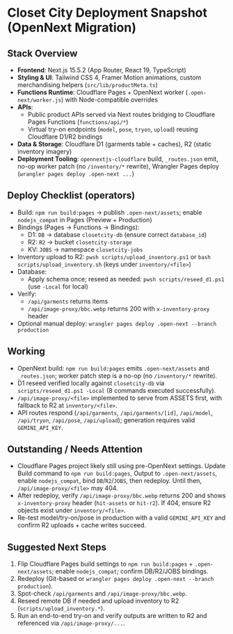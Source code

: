 # Closet City Deployment Snapshot (OpenNext Migration)

## Stack Overview
- **Frontend**: Next.js 15.5.2 (App Router, React 19, TypeScript)
- **Styling & UI**: Tailwind CSS 4, Framer Motion animations, custom merchandising helpers (`src/lib/productMeta.ts`)
- **Functions Runtime**: Cloudflare Pages + OpenNext worker (`.open-next/worker.js`) with Node-compatible overrides
- **APIs**:
  - Public product APIs served via Next routes bridging to Cloudflare Pages Functions (`functions/api/*`)
  - Virtual try-on endpoints (`model`, `pose`, `tryon`, `upload`) reusing Cloudflare D1/R2 bindings
- **Data & Storage**: Cloudflare D1 (garments table + caches), R2 (static inventory imagery)
- **Deployment Tooling**: `opennextjs-cloudflare` build, `_routes.json` emit, no-op worker patch (no `/inventory/*` rewrite), Wrangler Pages deploy (`wrangler pages deploy .open-next ...`)

## Deploy Checklist (operators)
- Build: `npm run build:pages` → publish `.open-next/assets`; enable `nodejs_compat` in Pages (Preview + Production)
- Bindings (Pages → Functions → Bindings):
  - D1: `DB` → database `closetcity-db` (ensure correct `database_id`)
  - R2: `R2` → bucket `closetcity-storage`
  - KV: `JOBS` → namespace `closetcity-jobs`
- Inventory upload to R2: `pwsh scripts/upload_inventory.ps1` or `bash scripts/upload_inventory.sh` (keys under `inventory/<file>`)
- Database:
  - Apply schema once; reseed as needed: `pwsh scripts/reseed_d1.ps1` (use `-Local` for local)
- Verify:
  - `/api/garments` returns items
  - `/api/image-proxy/bbc.webp` returns 200 with `x-inventory-proxy` header
- Optional manual deploy: `wrangler pages deploy .open-next --branch production`

## Working
- OpenNext build: `npm run build:pages` emits `.open-next/assets` and `_routes.json`; worker patch step is a no-op (no `/inventory/*` rewrite).
- D1 reseed verified locally against `closetcity-db` via `scripts/reseed_d1.ps1 -Local` (8 commands executed successfully).
- `/api/image-proxy/<file>` implemented to serve from ASSETS first, with fallback to R2 at `inventory/<file>`.
- API routes respond (`/api/garments`, `/api/garments/[id]`, `/api/model`, `/api/tryon`, `/api/pose`, `/api/upload`); generation requires valid `GEMINI_API_KEY`.

## Outstanding / Needs Attention
- Cloudflare Pages project likely still using pre-OpenNext settings. Update Build command to `npm run build:pages`, Output to `.open-next/assets`, enable `nodejs_compat`, bind `DB`/`R2`/`JOBS`, then redeploy. Until then, `/api/image-proxy/<file>` may 404.
- After redeploy, verify `/api/image-proxy/bbc.webp` returns 200 and shows `x-inventory-proxy` header (`hit-assets` or `hit-r2`). If 404, ensure R2 objects exist under `inventory/<file>`.
- Re-test model/try-on/pose in production with a valid `GEMINI_API_KEY` and confirm R2 uploads + cache writes succeed.

## Suggested Next Steps
1. Flip Cloudflare Pages build settings to `npm run build:pages` + `.open-next/assets`; enable `nodejs_compat`; confirm DB/R2/JOBS bindings.
2. Redeploy (Git-based or `wrangler pages deploy .open-next --branch production`).
3. Spot-check `/api/garments` and `/api/image-proxy/bbc.webp`.
4. Reseed remote DB if needed and upload inventory to R2 (`scripts/upload_inventory.*`).
5. Run an end-to-end try-on and verify outputs are written to R2 and referenced via `/api/image-proxy/...`.
